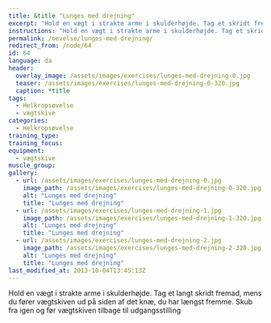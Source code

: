 ```yaml
---
title: &title "Lunges med drejning"
excerpt: "Hold en vægt i strakte arme i skulderhøjde. Tag et skridt fremad, mens du fører vægtskiven ud på siden af det knæ, du har længst fremme. Skub fra og før vægtskiven tilbage til udgangsstillingen "
instructions: "Hold en vægt i strakte arme i skulderhøjde. Tag et skridt fremad, mens du fører vægtskiven ud på siden af det knæ, du har længst fremme. Skub fra og før vægtskiven tilbage til udgangsstillingen "
permalink: /oevelse/lunges-med-drejning/
redirect_from: /node/64
id: 64
language: da
header:
  overlay_image: /assets/images/exercises/lunges-med-drejning-0.jpg
  teaser: /assets/images/exercises/lunges-med-drejning-0-320.jpg
  caption: *title
tags:
  - Helkropsøvelse
  - vægtskive
categories:
  - Helkropsøvelse
training_type: 
training_focus: 
equipment:
  - vægtskive
muscle_group:
gallery:
  - url: /assets/images/exercises/lunges-med-drejning-0.jpg
    image_path: /assets/images/exercises/lunges-med-drejning-0-320.jpg
    alt: "Lunges med drejning"
    title: "Lunges med drejning"
  - url: /assets/images/exercises/lunges-med-drejning-1.jpg
    image_path: /assets/images/exercises/lunges-med-drejning-1-320.jpg
    alt: "Lunges med drejning"
    title: "Lunges med drejning"
  - url: /assets/images/exercises/lunges-med-drejning-2.jpg
    image_path: /assets/images/exercises/lunges-med-drejning-2-320.jpg
    alt: "Lunges med drejning"
    title: "Lunges med drejning"
last_modified_at: 2013-10-04T13:45:13Z
---
```


Hold en vægt i strakte arme i skulderhøjde. Tag et langt skridt fremad, mens du fører vægtskiven ud på siden af det knæ, du har længst fremme. Skub fra igen og før vægtskiven tilbage til udgangsstilling
